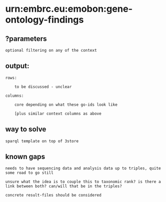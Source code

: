 # urn:embrc.eu:emobon:gene-ontology-findings
## ?parameters

    optional filtering on any of the context

## output:

    rows: 

        to be discussed - unclear 

    columns:

        core depending on what these go-ids look like

        [plus similar context columns as above

## way to solve

    sparql template on top of 3store

## known gaps

    needs to have sequencing data and analysis data up to triples, quite some road to go still

    unsure what the idea is to couple this to taxonomic rank? is there a link between both? can/will that be in the triples?

    concrete result-files should be considered